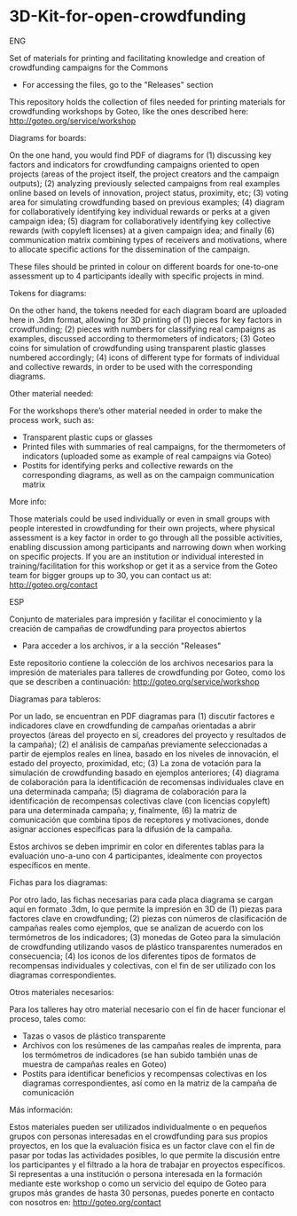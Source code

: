 3D-Kit-for-open-crowdfunding
============================

ENG

Set of materials for printing and facilitating knowledge and creation of crowdfunding campaigns for the Commons 

- For accessing the files, go to the "Releases" section

This repository holds the collection of files needed for printing materials for crowdfunding workshops by Goteo, like the ones described here: http://goteo.org/service/workshop 

Diagrams for boards:

On the one hand, you would find PDF of diagrams for (1) discussing key factors and indicators for crowdfunding campaigns oriented to open projects (areas of the project itself, the project creators and the campaign outputs); (2) analyzing previously selected campaigns from real examples online based on levels of innovation, project status, proximity, etc; (3) voting area for simulating crowdfunding based on previous examples; (4) diagram for collaboratively identifying key individual rewards or perks at a given campaign idea; (5) diagram for collaboratively identifying key collective rewards (with copyleft licenses) at a given campaign idea; and finally (6) communication matrix combining types of receivers and motivations, where to allocate specific actions for the dissemination of the campaign.

These files should be printed in colour on different boards for one-to-one assessment up to 4 participants ideally with specific projects in mind.

Tokens for diagrams:

On the other hand, the tokens needed for each diagram board are uploaded here in .3dm format, allowing for 3D printing of (1) pieces for key factors in crowdfunding; (2) pieces with numbers for classifying real campaigns as examples, discussed according to thermometers of indicators; (3) Goteo coins for simulation of crowdfunding using transparent plastic glasses numbered accordingly; (4) icons of different type for formats of individual and collective rewards, in order to be used with the corresponding diagrams.

Other material needed:

For the workshops there’s other material needed in order to make the process work, such as:

- Transparent plastic cups or glasses 
- Printed files with summaries of real campaigns, for the thermometers of indicators (uploaded some as example of real campaigns via Goteo)
- Postits for identifying perks and collective rewards on the corresponding diagrams, as well as on the campaign communication matrix

More info:

Those materials could be used individually or even in small groups with people interested in crowdfunding for their own projects, where physical assessment is a key factor in order to go through all the possible activities, enabling discussion among participants and narrowing down when working on specific projects. If you are an institution or individual interested in training/facilitation for this workshop or get it as a service from the Goteo team for bigger groups up to 30, you can contact us at: http://goteo.org/contact  

ESP

Conjunto de materiales para impresión y facilitar el conocimiento y la creación de campañas de crowdfunding para proyectos abiertos

- Para acceder a los archivos, ir a la sección "Releases"

Este repositorio contiene la colección de los archivos necesarios para la impresión de materiales para talleres de crowdfunding por Goteo, como los que se describen a continuación: http://goteo.org/service/workshop

Diagramas para tableros:

Por un lado, se encuentran en PDF diagramas para (1) discutir factores e indicadores clave en crowdfunding de campañas orientadas a abrir proyectos (áreas del proyecto en sí, creadores del proyecto y resultados de la campaña); (2) el análisis de campañas previamente seleccionadas a partir de ejemplos reales en línea, basado en los niveles de innovación, el estado del proyecto, proximidad, etc; (3) La zona de votación para la simulación de crowdfunding basado en ejemplos anteriores; (4) diagrama de colaboración para la identificación de recomensas individuales clave en una  determinada campaña; (5) diagrama de colaboración para la identificación de recompensas colectivas clave (con licencias copyleft) para una determinada campaña; y, finalmente, (6) la matriz de comunicación que combina tipos de receptores y motivaciones, donde asignar acciones específicas para la difusión de la campaña.

Estos archivos se deben imprimir en color en diferentes tablas para la evaluación uno-a-uno con 4 participantes, idealmente con proyectos específicos en mente.

Fichas para los diagramas:

Por otro lado, las fichas necesarias para cada placa diagrama se cargan aquí en formato .3dm, lo que permite la impresión en 3D de (1) piezas para factores clave en crowdfunding; (2) piezas con números de clasificación de campañas reales como ejemplos, que se analizan de acuerdo con los termómetros de los indicadores; (3) monedas de Goteo para la simulación de crowdfunding utilizando vasos de plástico transparentes numerados en consecuencia; (4) los iconos de los diferentes tipos de formatos de recompensas individuales y colectivas, con el fin de ser utilizado con los diagramas correspondientes.

Otros materiales necesarios:

Para los talleres hay otro material necesario con el fin de hacer funcionar el proceso, tales como:

- Tazas o vasos de plástico transparente 
- Archivos con los resúmenes de las campañas reales de imprenta, para los termómetros de indicadores (se han subido también unas de muestra de campañas reales en Goteo)
- Postits para identificar beneficios y recompensas colectivas en los diagramas correspondientes, así como en la matriz de la campaña de comunicación

Más información:

Estos materiales pueden ser utilizados individualmente o en pequeños grupos con personas interesadas en el crowdfunding para sus propios proyectos, en los que la evaluación física es un factor clave con el fin de pasar por todas las actividades posibles, lo que permite la discusión entre los participantes y el filtrado a la hora de trabajar en proyectos específicos. Si representas a una institución o persona interesada en la formación mediante este workshop o como un servicio del equipo de Goteo para grupos más grandes de hasta 30 personas, puedes ponerte en contacto con nosotros en: http://goteo.org/contact
